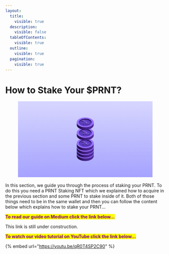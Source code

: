 ```yaml
---
layout:
  title:
    visible: true
  description:
    visible: false
  tableOfContents:
    visible: true
  outline:
    visible: true
  pagination:
    visible: true
---
```


# How to Stake Your $PRNT?

<figure><img src="../../.gitbook/assets/StakePRNT.gif" alt=""><figcaption></figcaption></figure>

In this section, we guide you through the process of staking your PRNT. To do this you need a PRNT Staking NFT which we explained how to acquire in the previous section and some PRNT to stake inside of it. Both of those things need to be in the same wallet and then you can follow the content below which explains how to stake your PRNT...

<mark style="color:purple;">**To read our guide on Medium click the link below...**</mark>

This link is still under construction.

<mark style="color:purple;">**To watch our video tutorial on YouTube click the link below...**</mark>

{% embed url="https://youtu.be/qR0T4SP2C90" %}

